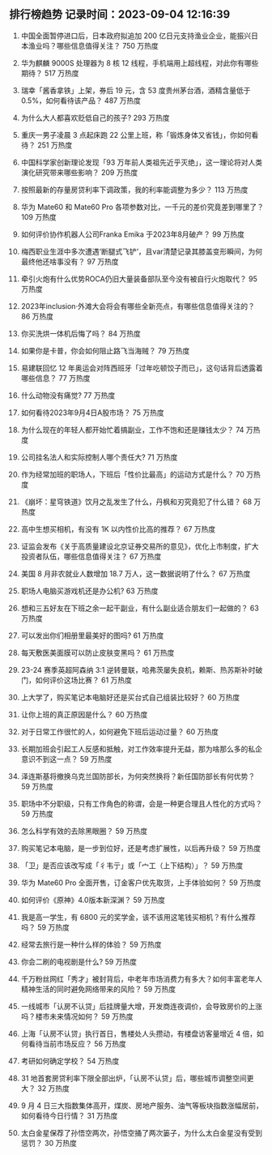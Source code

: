 
## 排行榜趋势 记录时间：2023-09-04 12:16:39
  
  1. 中国全面暂停进口后，日本政府拟追加 200 亿日元支持渔业企业，能振兴日本渔业吗？哪些信息值得关注？ 750 万热度
    
  2. 华为麒麟 9000S 处理器为 8 核 12 线程，手机端用上超线程，对此你有哪些期待？ 517 万热度
    
  3. 瑞幸「酱香拿铁」上架，券后 19 元，含 53 度贵州茅台酒，酒精含量低于 0.5%，如何看待该产品？ 487 万热度
    
  4. 为什么大人都喜欢贬低自己的孩子? 293 万热度
    
  5. 重庆一男子凌晨 3 点起床跑 22 公里上班，称「锻炼身体又省钱」，你如何看待？ 251 万热度
    
  6. 中国科学家创新理论发现「93 万年前人类祖先近乎灭绝」，这一理论将对人类演化研究带来哪些影响？ 209 万热度
    
  7. 按照最新的存量房贷利率下调政策，我的利率能调整为多少？ 113 万热度
    
  8. 华为 Mate60 和 Mate60 Pro 各项参数对比，一千元的差价究竟差到哪里了？ 109 万热度
    
  9. 如何评价协作机器人公司Franka Emika 于2023年8月破产？ 99 万热度
    
  10. 梅西职业生涯中多次遭遇‘断腿式飞铲’，且var清楚记录其膝盖变形瞬间，为何最终他还啥事没有？ 97 万热度
    
  11. 牵引火炮有什么优势ROCA仍旧大量装备部队至今没有被自行火炮取代？ 95 万热度
    
  12. 2023年inclusion·外滩大会将会有哪些全新亮点，有哪些信息值得关注的？ 86 万热度
    
  13. 你买洗烘一体机后悔了吗？ 84 万热度
    
  14. 如果你是卡普，你会如何阻止路飞当海贼？ 79 万热度
    
  15. 易建联回忆 12 年奥运会对阵西班牙「过年吃顿饺子而已」，这句话背后透露着哪些信息？ 77 万热度
    
  16. 什么动物没有痛觉? 77 万热度
    
  17. 如何看待2023年9月4日A股市场？ 75 万热度
    
  18. 为什么现在的年轻人都开始忙着搞副业，工作不饱和还是赚钱太少？ 74 万热度
    
  19. 公司挂名法人和实际控制人哪个责任大? 71 万热度
    
  20. 作为经常加班的职场人，下班后「性价比最高」的运动方式是什么？ 70 万热度
    
  21. 《崩坏：星穹铁道》饮月之乱发生了什么，丹枫和刃究竟犯了什么错？ 68 万热度
    
  22. 高中生想买相机，有没有 1K 以内性价比高的推荐？ 67 万热度
    
  23. 证监会发布《关于高质量建设北京证券交易所的意见》，优化上市制度，扩大投资者队伍，哪些信息值得关注？ 67 万热度
    
  24. 美国 8 月非农就业人数增加 18.7 万人，这一数据说明了什么？ 67 万热度
    
  25. 职场人电脑买游戏机还是办公机? 63 万热度
    
  26. 想和三五好友在下班之余一起干副业，有什么副业适合朋友们一起做的？ 63 万热度
    
  27. 可以发出你们相册里最美好的图吗? 61 万热度
    
  28. 每天敷医美面膜可以防止皮肤变黑吗？ 61 万热度
    
  29. 23-24 赛季英超阿森纳 3:1 逆转曼联，哈弗茨屡失良机，赖斯、热苏斯补时破门，如何评价这场比赛？ 61 万热度
    
  30. 上大学了，购买笔记本电脑好还是买台式自己组装比较好？ 60 万热度
    
  31. 让你上班的真正原因是什么？ 60 万热度
    
  32. 对于日常工作很忙的人，如何避免下班后运动过量？ 60 万热度
    
  33. 长期加班会引起工人反感和抵触，对工作效率提升无益，那为啥那么多的私企意识不到这一点？ 59 万热度
    
  34. 泽连斯基将撤换乌克兰国防部长，为何突然换将？新任国防部长有何优势？ 59 万热度
    
  35. 职场中不分职级，只有工作角色的称谓，会是一种更合理且人性化的方式吗？ 59 万热度
    
  36. 怎么科学有效的去除黑眼圈？ 59 万热度
    
  37. 购买笔记本电脑，是一步到位好，还是考虑扩展性，以后再升级？ 59 万热度
    
  38. 「卫」是否应该改写成「彳韦亍」或「宀工（上下结构）」？ 59 万热度
    
  39. 华为 Mate60 Pro 全面开售，订金客户优先取货，上手体验如何？ 59 万热度
    
  40. 如何评价《原神》4.0版本新深渊？ 59 万热度
    
  41. 我是高一学生，有 6800 元的奖学金，该不该用这笔钱买相机？有什么推荐吗？ 59 万热度
    
  42. 经常去旅行是一种什么样的体验？ 59 万热度
    
  43. 你会二刷的电视剧是什么? 59 万热度
    
  44. 千万粉丝网红「秀才」被封背后，中老年市场消费力有多大？如何丰富老年人精神生活的同时避免网络带来的风险？ 59 万热度
    
  45. 一线城市「认房不认贷」后挂牌量大增，开发商连夜调价，会导致房价的上涨吗？楼市未来情况如何？ 59 万热度
    
  46. 上海「认房不认贷」执行首日，售楼处人头攒动，有楼盘访客量增近 4 倍，如何看待当前市场反应？ 56 万热度
    
  47. 考研如何确定学校？ 54 万热度
    
  48. 31 地首套房贷利率下限全部出炉，「认房不认贷」后，哪些城市调整空间更大？ 32 万热度
    
  49. 9 月 4 日三大指数集体高开，煤炭、房地产服务、油气等板块指数涨幅居前，如何看待今日行情？ 31 万热度
    
  50. 太白金星保荐了孙悟空两次，孙悟空捅了两次篓子，为什么太白金星没有受到惩罚？ 30 万热度
    